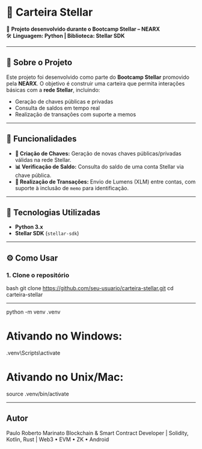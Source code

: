 # 🌟 Carteira Stellar

📌 **Projeto desenvolvido durante o Bootcamp Stellar – NEARX**  
🛠️ **Linguagem: Python | Biblioteca: Stellar SDK**

---

## 📖 Sobre o Projeto

Este projeto foi desenvolvido como parte do **Bootcamp Stellar** promovido pela **NEARX**. O objetivo é construir uma carteira que permita interações básicas com a **rede Stellar**, incluindo:

- Geração de chaves públicas e privadas
- Consulta de saldos em tempo real
- Realização de transações com suporte a memos

---

## 🚀 Funcionalidades

- **🔐 Criação de Chaves:** Geração de novas chaves públicas/privadas válidas na rede Stellar.
- **📊 Verificação de Saldo:** Consulta do saldo de uma conta Stellar via chave pública.
- **💸 Realização de Transações:** Envio de Lumens (XLM) entre contas, com suporte à inclusão de `memo` para identificação.

---

## 🧰 Tecnologias Utilizadas

- **Python 3.x**
- **Stellar SDK** (`stellar-sdk`)

---

## ⚙️ Como Usar

### 1. Clone o repositório

bash
git clone https://github.com/seu-usuario/carteira-stellar.git
cd carteira-stellar

---

python -m venv .venv
# Ativando no Windows:
.venv\Scripts\activate
# Ativando no Unix/Mac:
source .venv/bin/activate

---

## Autor
Paulo Roberto Marinato
Blockchain & Smart Contract Developer | Solidity, Kotlin, Rust | Web3 • EVM • ZK • Android














   

